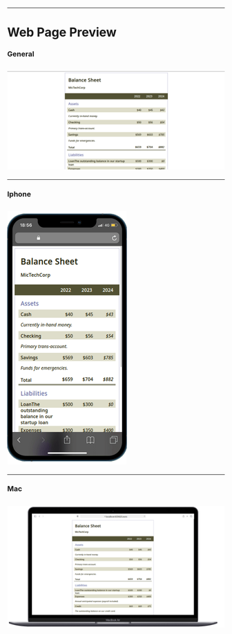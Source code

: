 

---
#   Web Page Preview
###  General
![Web Page Preview Iphone](media/preview.gif)
---
---
###  Iphone
![Web Page Preview Iphone](media/preview_iphone.gif)
---
---
###  Mac
![Web Page Preview Mac](media/preview_macBook.gif)
---